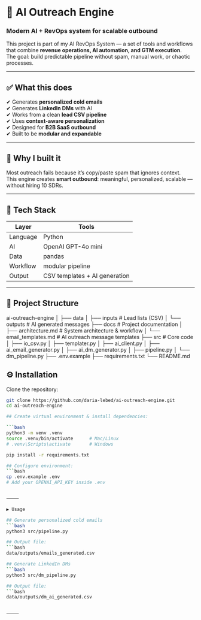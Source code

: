 # 🚀 AI Outreach Engine  
### Modern AI + RevOps system for scalable outbound

This project is part of my AI RevOps System — a set of tools and workflows that combine **revenue operations, AI automation, and GTM execution**.  
The goal: build predictable pipeline without spam, manual work, or chaotic processes.

---

## ✅ What this does

✔ Generates **personalized cold emails**  
✔ Generates **LinkedIn DMs** with AI  
✔ Works from a clean **lead CSV pipeline**  
✔ Uses **context-aware personalization**  
✔ Designed for **B2B SaaS outbound**  
✔ Built to be **modular and expandable**  

---

## 🧠 Why I built it
Most outreach fails because it’s copy/paste spam that ignores context.  
This engine creates **smart outbound**: meaningful, personalized, scalable — without hiring 10 SDRs.

---

## 🔧 Tech Stack
| Layer | Tools |
|------|--------|
| Language | Python |
| AI | OpenAI GPT-4o mini |
| Data | pandas |
| Workflow | modular pipeline |
| Output | CSV templates + AI generation |

---

## 📂 Project Structure

ai-outreach-engine
│
├── data
│   ├── inputs              # Lead lists (CSV)
│   └── outputs             # AI generated messages
├── docs                    # Project documentation
│   ├── architecture.md     # System architecture & workflow
│   └── email_templates.md  # AI outreach message templates
├── src                     # Core code
│   ├── io_csv.py
│   ├── templater.py
│   ├── ai_client.py
│   ├── ai_email_generator.py
│   ├── ai_dm_generator.py
│   ├── pipeline.py
│   └── dm_pipeline.py
├── .env.example
├── requirements.txt
└── README.md

## ⚙️ Installation

Clone the repository:

```bash
git clone https://github.com/daria-lebed/ai-outreach-engine.git
cd ai-outreach-engine

## Create virtual environment & install dependencies:

```bash
python3 -m venv .venv
source .venv/bin/activate      # Mac/Linux
# .venv\Scripts\activate       # Windows

pip install -r requirements.txt

## Configure environment:
```bash
cp .env.example .env
# Add your OPENAI_API_KEY inside .env


⸻

▶️ Usage

## Generate personalized cold emails
```bash
python3 src/pipeline.py

## Output file:
```bash
data/outputs/emails_generated.csv

## Generate LinkedIn DMs
```bash
python3 src/dm_pipeline.py

## Output file:
```bash
data/outputs/dm_ai_generated.csv


⸻

